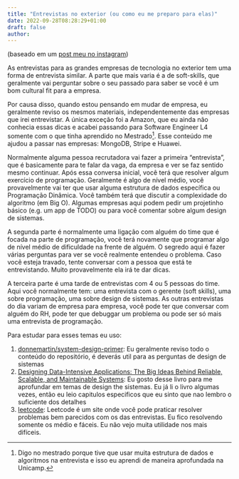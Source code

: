 ```yaml
---
title: "Entrevistas no exterior (ou como eu me preparo para elas)"
date: 2022-09-28T08:28:29+01:00
draft: false
author:
---
```


(baseado em um [post meu no instagram](https://www.instagram.com/p/CjBDPDUjOvG/))

As entrevistas para as grandes empresas de tecnologia no exterior tem uma forma de entrevista similar. A parte que mais varia é a de soft-skills, que geralmente vai perguntar sobre o seu passado para saber se você é um bom cultural fit para a empresa.

Por causa disso, quando estou pensando em mudar de empresa, eu geralmente reviso os mesmos materiais, independentemente das empresas que irei entrevistar. A única exceção foi a Amazon, que eu ainda não conhecia essas dicas e acabei passando para Software Engineer L4 somente com o que tinha aprendido no Mestrado[^mestrado]. Esse conteúdo me ajudou a passar nas empresas: MongoDB, Stripe e Huawei.

Normalmente alguma pessoa recrutadora vai fazer a primeira “entrevista”, que é basicamente para te falar da vaga, da empresa e ver se faz sentido mesmo continuar. Após essa conversa inicial, você terá que resolver algum exercício de programação. Geralmente é algo de nível médio, você provavelmente vai ter que usar alguma estrutura de dados específica ou Programação Dinâmica. Você também terá que discutir a complexidade do algoritmo (em Big O). Algumas empresas aqui podem pedir um projetinho básico (e.g. um app de TODO) ou para você comentar sobre algum design de sistemas.

A segunda parte é normalmente uma ligação com alguém do time que é focada na parte de programação, você terá novamente que programar algo de nível médio de dificuldade na frente de alguém. O segredo aqui é fazer várias perguntas para ver se você realmente entendeu o problema. Caso você esteja travado, tente conversar com a pessoa que está te entrevistando. Muito provavelmente ela irá te dar dicas.

A terceira parte é uma tarde de entrevistas com 4 ou 5 pessoas do time. Aqui você normalmente tem: uma entrevista com o gerente (soft skills), uma sobre programação, uma sobre design de sistemas. As outras entrevistas do dia variam de empresa para empresa, você pode ter que conversar com alguém do RH, pode ter que debuggar um problema ou pode ser só mais uma entrevista de programação.

Para estudar para esses temas eu uso:


1. [donnemartin/system-design-primer](https://github.com/donnemartin/system-design-primer): Eu geralmente reviso todo o conteúdo do repositório, é deverás util para as perguntas de design de sistemas
1. [Designing Data-Intensive Applications: The Big Ideas Behind Reliable, Scalable, and Maintainable Systems](https://amzn.to/3rwGNcF): Eu gosto desse livro para me aprofundar em temas de design the sistemas. Eu já li o livro algumas vezes, então eu leio capitulos especificos que eu sinto que nao lembro o suficiente dos detalhes
1. [leetcode](https://leetcode.com): Leetcode é um site onde você pode praticar resolver problemas bem parecidos com os das entrevistas. Eu fico resolvendo somente os médio e fáceis. Eu não vejo muita utilidade nos mais difíceis.

[^mestrado]: Digo no mestrado porque tive que usar muita estrutura de dados e algoritmos na entrevista e isso eu aprendi de maneira aprofundada na Unicamp.
